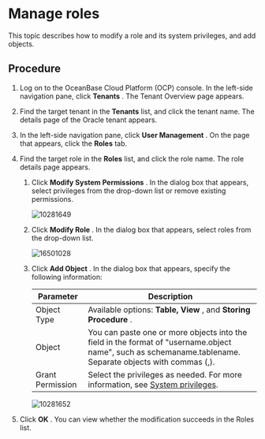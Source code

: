 Manage roles
=================================

This topic describes how to modify a role and its system privileges, and add objects.

Procedure
------------------------------

1. Log on to the OceanBase Cloud Platform (OCP) console. In the left-side navigation pane, click **Tenants** . The Tenant Overview page appears.

2. Find the target tenant in the **Tenants** list, and click the tenant name. The details page of the Oracle tenant appears.

3. In the left-side navigation pane, click **User Management** . On the page that appears, click the **Roles** tab.

4. Find the target role in the **Roles** list, and click the role name. The role details page appears.

   1. Click **Modify System Permissions** . In the dialog box that appears, select privileges from the drop-down list or remove existing permissions.

      ![10281649](https://help-static-aliyun-doc.aliyuncs.com/assets/img/en-US/4504306461/p345469.png)

   2. Click **Modify Role** . In the dialog box that appears, select roles from the drop-down list.

      ![16501028](https://help-static-aliyun-doc.aliyuncs.com/assets/img/en-US/4504306461/p345472.png)

   3. Click **Add Object** . In the dialog box that appears, specify the following information:

      |    Parameter     |                                                                        Description                                                                        |
      |------------------|-----------------------------------------------------------------------------------------------------------------------------------------------------------|
      | Object Type      | Available options: **Table, View** , and **Storing Procedure** .                                                                                          |
      | Object           | You can paste one or more objects into the field in the format of "username.object name", such as schemaname.tablename. Separate objects with commas (,). |
      | Grant Permission | Select the privileges as needed. For more information, see [System privileges](../../15.appendix-2/11.list-of-system-permissions.md).                              |

      ![10281652](https://help-static-aliyun-doc.aliyuncs.com/assets/img/en-US/4504306461/p345477.png)

5. Click **OK** . You can view whether the modification succeeds in the Roles list.
